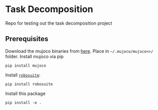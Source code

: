 # Task Decomposition
Repo for testing out the task decomposition project

## Prerequisites
Download the mujoco binaries from [here](https://github.com/google-deepmind/mujoco/releases).
Place in `~/.mujoco/mujoco<>/` folder. Install mujoco via pip
```
pip install mujoco
```

Install [`robosuite`](https://robosuite.ai/docs/installation.html):
```
pip install robosuite
```

Install this package
```
pip install -e .
```
